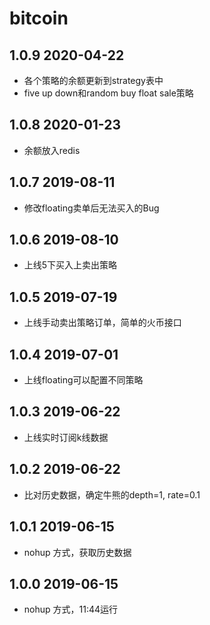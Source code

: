 # bitcoin

## 1.0.9 2020-04-22
- 各个策略的余额更新到strategy表中
- five up down和random buy float sale策略

## 1.0.8 2020-01-23
- 余额放入redis

## 1.0.7 2019-08-11
- 修改floating卖单后无法买入的Bug

## 1.0.6 2019-08-10
- 上线5下买入上卖出策略

## 1.0.5 2019-07-19
- 上线手动卖出策略订单，简单的火币接口

## 1.0.4 2019-07-01
- 上线floating可以配置不同策略

## 1.0.3 2019-06-22
- 上线实时订阅k线数据

## 1.0.2 2019-06-22
- 比对历史数据，确定牛熊的depth=1, rate=0.1

## 1.0.1 2019-06-15
- nohup 方式，获取历史数据

## 1.0.0 2019-06-15
- nohup 方式，11:44运行